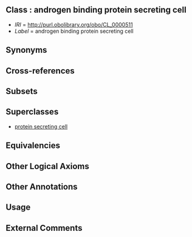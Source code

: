 
## Class : androgen binding protein secreting cell

 * *IRI* = http://purl.obolibrary.org/obo/CL_0000511
 * *Label* = androgen binding protein secreting cell

## Synonyms


## Cross-references


## Subsets


## Superclasses

 * [protein secreting cell](../../CL/54/CL_0000154.md)

## Equivalencies


## Other Logical Axioms


## Other Annotations


## Usage


## External Comments

